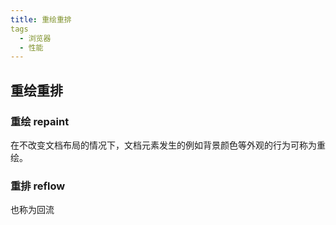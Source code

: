 ```yaml
---
title: 重绘重排
tags
  - 浏览器
  - 性能 
---
```




## 重绘重排

### 重绘 repaint

在不改变文档布局的情况下，文档元素发生的例如背景颜色等外观的行为可称为重绘。

### 重排 reflow

也称为回流

